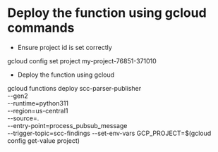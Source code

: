 # Deploy the function using gcloud commands 

- Ensure project id is set correctly

gcloud config set project my-project-76851-371010

- Deploy the function using gcloud

gcloud functions deploy scc-parser-publisher \
  --gen2 \
  --runtime=python311 \
  --region=us-central1 \
  --source=. \
  --entry-point=process_pubsub_message \
  --trigger-topic=scc-findings
  --set-env-vars GCP_PROJECT=$(gcloud config get-value project)
